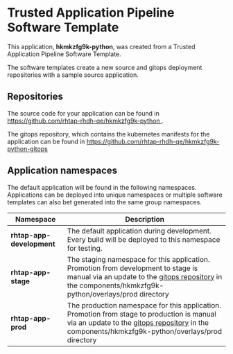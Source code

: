 # Trusted Application Pipeline Software Template

This application, **hkmkzfg9k-python**, was created from a Trusted Application Pipeline Software Template.

The software templates create a new source and gitops deployment repositories with a sample source application. 

## Repositories

The source code for your application can be found in [https://github.com/rhtap-rhdh-qe/hkmkzfg9k-python ](https://github.com/rhtap-rhdh-qe/hkmkzfg9k-python ).
 
The gitops repository, which contains the kubernetes manifests for the application can be found in 
[https://github.com/rhtap-rhdh-qe/hkmkzfg9k-python-gitops ](https://github.com/rhtap-rhdh-qe/hkmkzfg9k-python-gitops ) 

## Application namespaces 

The default application will be found in the following namespaces. Applications can be deployed into unique namespaces or multiple software templates can also bet generated into the same group namespaces.  

|  Namespace   |  Description   |  
| -------- | -------- |   
| **rhtap-app-development** | The default application during development. Every build will be deployed to this namespace for testing. | 
| **rhtap-app-stage** | The staging namespace for this application. Promotion from development to stage is manual via an update to the [gitops repository](https://github.com/rhtap-rhdh-qe/hkmkzfg9k-python-gitops ) in the components/hkmkzfg9k-python/overlays/prod directory |  
| **rhtap-app-prod** | The production namespace for this application. Promotion from stage to production is manual via an update to the [gitops repository](https://github.com/rhtap-rhdh-qe/hkmkzfg9k-python-gitops ) in the components/hkmkzfg9k-python/overlays/prod directory | 